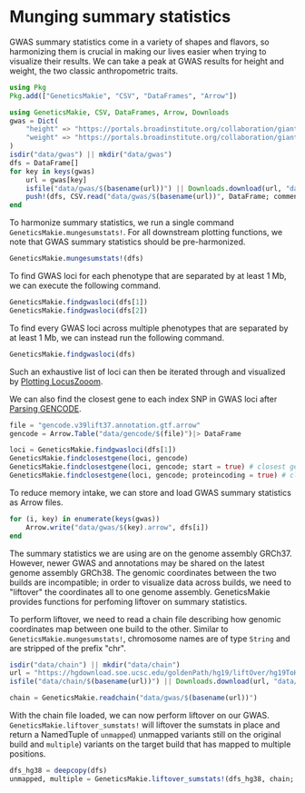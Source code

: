 # Munging summary statistics
GWAS summary statistics come in a variety of shapes and flavors, so harmonizing them
is crucial in making our lives easier when trying to visualize their results. We can 
take a peak at GWAS results for height and weight, the two classic anthropometric traits. 

```julia
using Pkg
Pkg.add(["GeneticsMakie", "CSV", "DataFrames", "Arrow"])
```

```julia
using GeneticsMakie, CSV, DataFrames, Arrow, Downloads
gwas = Dict(
    "height" => "https://portals.broadinstitute.org/collaboration/giant/images/6/63/Meta-analysis_Wood_et_al%2BUKBiobank_2018.txt.gz",
    "weight" => "https://portals.broadinstitute.org/collaboration/giant/images/c/c8/Meta-analysis_Locke_et_al%2BUKBiobank_2018_UPDATED.txt.gz"
)
isdir("data/gwas") || mkdir("data/gwas")
dfs = DataFrame[]
for key in keys(gwas)
    url = gwas[key]
    isfile("data/gwas/$(basename(url))") || Downloads.download(url, "data/gwas/$(basename(url))")
    push!(dfs, CSV.read("data/gwas/$(basename(url))", DataFrame; comment = "##", missingstring = ["NA"]))
end
```

To harmonize summary statistics, we run a single command `GeneticsMakie.mungesumstats!`. 
For all downstream plotting functions, we note that GWAS summary statistics should be pre-harmonized.
```julia
GeneticsMakie.mungesumstats!(dfs)
```

To find GWAS loci for each phenotype that are separated by at least 1 Mb, 
we can execute the following command.
```julia
GeneticsMakie.findgwasloci(dfs[1])
GeneticsMakie.findgwasloci(dfs[2])
```

To find every GWAS loci across multiple phenotypes that are separated by at least 1 Mb,
we can instead run the following command.
```julia
GeneticsMakie.findgwasloci(dfs)
```

Such an exhaustive list of loci can then be iterated through and visualized by 
[Plotting LocusZooom](@ref).

We can also find the closest gene to each index SNP in GWAS loci after [Parsing GENCODE](@ref).
```julia
file = "gencode.v39lift37.annotation.gtf.arrow"
gencode = Arrow.Table("data/gencode/$(file)")|> DataFrame

loci = GeneticsMakie.findgwasloci(dfs[1])
GeneticsMakie.findclosestgene(loci, gencode)
GeneticsMakie.findclosestgene(loci, gencode; start = true) # closest gene from gene start site
GeneticsMakie.findclosestgene(loci, gencode; proteincoding = true) # closest "protein-coding" gene
```

To reduce memory intake, we can store and load GWAS summary statistics as Arrow files. 
```julia
for (i, key) in enumerate(keys(gwas))
    Arrow.write("data/gwas/$(key).arrow", dfs[i])
end
```

The summary statistics we are using are on the genome assembly GRCh37. However, newer 
GWAS and annotations may be shared on the latest genome assembly GRCh38. The genomic 
coordinates between the two builds are incompatible; in order to visualize data across 
builds, we need to "liftover" the coordinates all to one genome assembly. GeneticsMakie 
provides functions for perfoming liftover on summary statistics.  

To perform liftover, we need to read a chain file describing how genomic coordinates 
map between one build to the other. Similar to `GeneticsMakie.mungesumstats!`, chromosome 
names are of type `String` and are stripped of the prefix "chr".
```julia
isdir("data/chain") || mkdir("data/chain")
url = "https://hgdownload.soe.ucsc.edu/goldenPath/hg19/liftOver/hg19ToHg38.over.chain.gz"
isfile("data/chain/$(basename(url))") || Downloads.download(url, "data/chain/$(basename(url))")

chain = GeneticsMakie.readchain("data/gwas/$(basename(url))")
```

With the chain file loaded, we can now perform liftover on our GWAS. `GeneticsMakie.liftover_sumstats!` 
will liftover the sumstats in place and return a NamedTuple of `unmapped`) unmapped 
variants still on the original build and `multiple`) variants on the target build 
that has mapped to multiple positions.  
```julia
dfs_hg38 = deepcopy(dfs)
unmapped, multiple = GeneticsMakie.liftover_sumstats!(dfs_hg38, chain; multiplematches = :warning)
```

